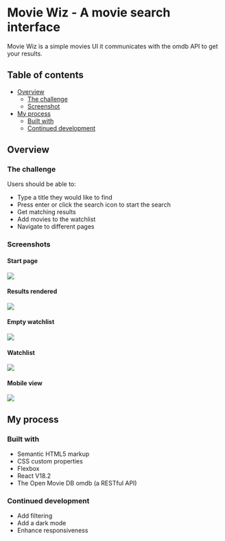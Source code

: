 # Movie Wiz - A movie search interface

Movie Wiz is a simple movies UI it communicates with the omdb API to get your results.

## Table of contents

- [Overview](#overview)
  - [The challenge](#the-challenge)
  - [Screenshot](#screenshot)
- [My process](#my-process)
  - [Built with](#built-with)
  - [Continued development](#continued-development)

## Overview

### The challenge

Users should be able to:

- Type a title they would like to find
- Press enter or click the search icon to start the search
- Get matching results
- Add movies to the watchlist
- Navigate to different pages

### Screenshots

#### Start page
![](./startPage.png)

#### Results rendered
![](./resultsPage.png)

#### Empty watchlist
![](./watchlistEmpty.png)

#### Watchlist
![](./watchlist.png)

#### Mobile view
![](./mobileView.png)

## My process

### Built with

- Semantic HTML5 markup
- CSS custom properties
- Flexbox
- React V18.2
- The Open Movie DB omdb (a RESTful API)

### Continued development
- Add filtering 
- Add a dark mode
- Enhance responsiveness

